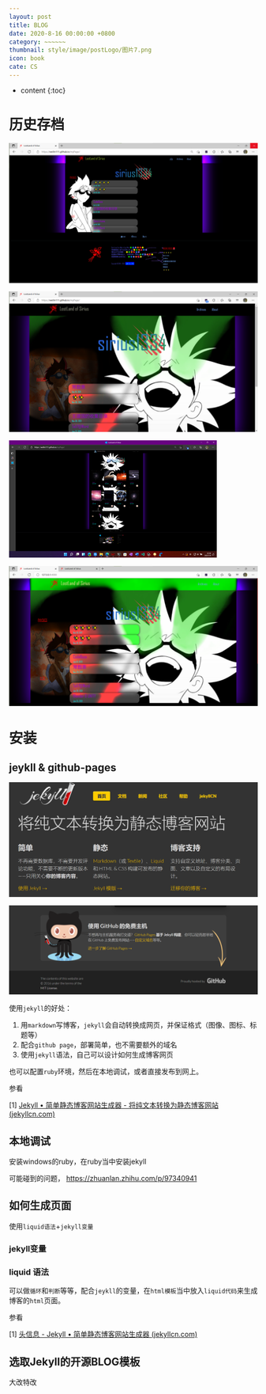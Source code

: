 ```yaml
---
layout: post
title: BLOG
date: 2020-8-16 00:00:00 +0800
category: ~~~~~~
thumbnail: style/image/postLogo/图片7.png
icon: book
cate: CS
---
```


* content
{:toc}

# 历史存档

![1642113706535](style/image/ALL_MD_PIC/1642113706535.png)

![1640550629675](style/image/ALL_MD_PIC/1640550629675.png)

![1640550590467](style/image/ALL_MD_PIC/1640550590467.png)

![1641681111064](style/image/ALL_MD_PIC/1641681111064.png)

# 安装


## jeykll & github-pages

![1629643391563](style/image/ALL_MD_PIC/1629643391563.png)

![1629643450216](style/image/ALL_MD_PIC/1629643450216.png)

使用`jekyll`的好处：

1. 用`markdown`写博客，`jekyll`会自动转换成网页，并保证格式（图像、图标、标题等）
2. 配合`github page`，部署简单，也不需要额外的域名
3. 使用`jekyll`语法，自己可以设计如何生成博客网页

也可以配置`ruby`环境，然后在本地调试，或者直接发布到网上。

参看

[1] [Jekyll • 简单静态博客网站生成器 - 将纯文本转换为静态博客网站 (jekyllcn.com)](https://jekyllcn.com/)

## 本地调试

安装windows的ruby，在ruby当中安装jekyll

可能碰到的问题，
https://zhuanlan.zhihu.com/p/97340941


## 如何生成页面

使用`liquid语法`+`jekyll变量`

### jekyll变量



### liquid 语法

可以做`循环`和`判断`等等，配合`jeykll`的变量，在`html模板`当中放入`liquid代码`来生成博客的`html`页面。



参看

[1] [头信息 - Jekyll • 简单静态博客网站生成器 (jekyllcn.com)](http://jekyllcn.com/docs/frontmatter/)




## 选取Jekyll的开源BLOG模板

大改特改


